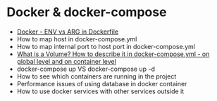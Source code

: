 # Docker & docker-compose

- [Docker - ENV vs ARG in Dockerfile](https://github.com/glaphire/interview_questions_and_answers/blob/main/src/docker/answers/env_vs_arg_in_dockerfile.md)
- How to map host in docker-compose.yml
- How to map internal port to host port in docker-compose.yml
- [What is a Volume? How to describe it in docker-compose.yml - on global level and on container level](https://github.com/glaphire/interview_questions_and_answers/blob/main/src/docker/answers/docker_volumes.md)
- docker-compose up VS docker-compose up -d
- How to see which containers are running in the project
- Performance issues of using database in docker container
- How to use docker services with other services outside it